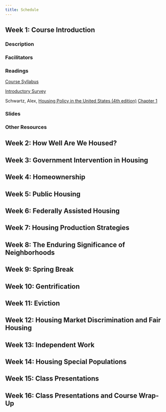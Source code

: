 ```yaml
---
title: Schedule
---
```


## Week 1: Course Introduction
### Description
### Facilitators
### Readings

[Course Syllabus](/syllabus)

[Introductory Survey](https://forms.illinois.edu/sec/1725614233)

Schwartz, Alex, [Housing Policy in the United States (4th edition)](https://www.routledge.com/Housing-Policy-in-the-United-States/Schwartz/p/book/9780367563912) [Chapter 1 <i class="fas fa-cloud-download-alt"></i>]()

### Slides
### Other Resources

## Week 2: How Well Are We Housed?
## Week 3: Government Intervention in Housing
## Week 4: Homeownership
## Week 5: Public Housing
## Week 6: Federally Assisted Housing
## Week 7: Housing Production Strategies
## Week 8: The Enduring Significance of Neighborhoods
## Week 9: Spring Break
## Week 10: Gentrification
## Week 11: Eviction
## Week 12: Housing Market Discrimination and Fair Housing
## Week 13: Independent Work
## Week 14: Housing Special Populations
## Week 15: Class Presentations
## Week 16: Class Presentations and Course Wrap-Up